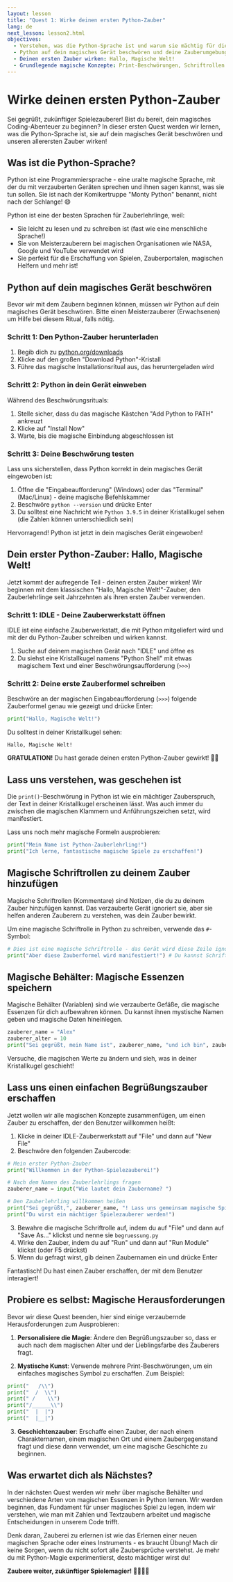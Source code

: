 ```yaml
---
layout: lesson
title: "Quest 1: Wirke deinen ersten Python-Zauber"
lang: de
next_lesson: lesson2.html
objectives:
  - Verstehen, was die Python-Sprache ist und warum sie mächtig für die Erschaffung magischer Spiele ist
  - Python auf dein magisches Gerät beschwören und deine Zauberumgebung vorbereiten
  - Deinen ersten Zauber wirken: Hallo, Magische Welt!
  - Grundlegende magische Konzepte: Print-Beschwörungen, Schriftrollen (Kommentare) und magische Behälter (Variablen)
---
```


# Wirke deinen ersten Python-Zauber

<i class="fas fa-hat-wizard"></i> Sei gegrüßt, zukünftiger Spielezauberer! Bist du bereit, dein magisches Coding-Abenteuer zu beginnen? In dieser ersten Quest werden wir lernen, was die Python-Sprache ist, sie auf dein magisches Gerät beschwören und unseren allerersten Zauber wirken!

## Was ist die Python-Sprache?

Python ist eine Programmiersprache - eine uralte magische Sprache, mit der du mit verzauberten Geräten sprechen und ihnen sagen kannst, was sie tun sollen. Sie ist nach der Komikertruppe "Monty Python" benannt, nicht nach der Schlange! 😄

Python ist eine der besten Sprachen für Zauberlehrlinge, weil:
- Sie leicht zu lesen und zu schreiben ist (fast wie eine menschliche Sprache!)
- Sie von Meisterzauberern bei magischen Organisationen wie NASA, Google und YouTube verwendet wird
- Sie perfekt für die Erschaffung von Spielen, Zauberportalen, magischen Helfern und mehr ist!

## Python auf dein magisches Gerät beschwören

Bevor wir mit dem Zaubern beginnen können, müssen wir Python auf dein magisches Gerät beschwören. Bitte einen Meisterzauberer (Erwachsenen) um Hilfe bei diesem Ritual, falls nötig.

### Schritt 1: Den Python-Zauber herunterladen

1. Begib dich zu [python.org/downloads](https://www.python.org/downloads/)
2. Klicke auf den großen "Download Python"-Kristall
3. Führe das magische Installationsritual aus, das heruntergeladen wird

### Schritt 2: Python in dein Gerät einweben

Während des Beschwörungsrituals:
1. Stelle sicher, dass du das magische Kästchen "Add Python to PATH" ankreuzt
2. Klicke auf "Install Now"
3. Warte, bis die magische Einbindung abgeschlossen ist

### Schritt 3: Deine Beschwörung testen

Lass uns sicherstellen, dass Python korrekt in dein magisches Gerät eingewoben ist:

1. Öffne die "Eingabeaufforderung" (Windows) oder das "Terminal" (Mac/Linux) - deine magische Befehlskammer
2. Beschwöre `python --version` und drücke Enter
3. Du solltest eine Nachricht wie `Python 3.9.5` in deiner Kristallkugel sehen (die Zahlen können unterschiedlich sein)

Hervorragend! Python ist jetzt in dein magisches Gerät eingewoben!

## Dein erster Python-Zauber: Hallo, Magische Welt!

Jetzt kommt der aufregende Teil - deinen ersten Zauber wirken! Wir beginnen mit dem klassischen "Hallo, Magische Welt!"-Zauber, den Zauberlehrlinge seit Jahrzehnten als ihren ersten Zauber verwenden.

### Schritt 1: IDLE - Deine Zauberwerkstatt öffnen

IDLE ist eine einfache Zauberwerkstatt, die mit Python mitgeliefert wird und mit der du Python-Zauber schreiben und wirken kannst.

1. Suche auf deinem magischen Gerät nach "IDLE" und öffne es
2. Du siehst eine Kristallkugel namens "Python Shell" mit etwas magischem Text und einer Beschwörungsaufforderung (`>>>`)

### Schritt 2: Deine erste Zauberformel schreiben

Beschwöre an der magischen Eingabeaufforderung (`>>>`) folgende Zauberformel genau wie gezeigt und drücke Enter:

```python
print("Hallo, Magische Welt!")
```

Du solltest in deiner Kristallkugel sehen:

```
Hallo, Magische Welt!
```

**GRATULATION!** Du hast gerade deinen ersten Python-Zauber gewirkt! 🎉✨

## Lass uns verstehen, was geschehen ist

Die `print()`-Beschwörung in Python ist wie ein mächtiger Zauberspruch, der Text in deiner Kristallkugel erscheinen lässt. Was auch immer du zwischen die magischen Klammern und Anführungszeichen setzt, wird manifestiert.

Lass uns noch mehr magische Formeln ausprobieren:

```python
print("Mein Name ist Python-Zauberlehrling!")
print("Ich lerne, fantastische magische Spiele zu erschaffen!")
```

## Magische Schriftrollen zu deinem Zauber hinzufügen

Magische Schriftrollen (Kommentare) sind Notizen, die du zu deinem Zauber hinzufügen kannst. Das verzauberte Gerät ignoriert sie, aber sie helfen anderen Zauberern zu verstehen, was dein Zauber bewirkt.

Um eine magische Schriftrolle in Python zu schreiben, verwende das `#`-Symbol:

```python
# Dies ist eine magische Schriftrolle - das Gerät wird diese Zeile ignorieren
print("Aber diese Zauberformel wird manifestiert!") # Du kannst Schriftrollen auch am Ende einer Zauberformel platzieren
```

## Magische Behälter: Magische Essenzen speichern

Magische Behälter (Variablen) sind wie verzauberte Gefäße, die magische Essenzen für dich aufbewahren können. Du kannst ihnen mystische Namen geben und magische Daten hineinlegen.

```python
zauberer_name = "Alex"
zauberer_alter = 10
print("Sei gegrüßt, mein Name ist", zauberer_name, "und ich bin", zauberer_alter, "Jahre alt!")
```

Versuche, die magischen Werte zu ändern und sieh, was in deiner Kristallkugel geschieht!

## Lass uns einen einfachen Begrüßungszauber erschaffen

Jetzt wollen wir alle magischen Konzepte zusammenfügen, um einen Zauber zu erschaffen, der den Benutzer willkommen heißt:

1. Klicke in deiner IDLE-Zauberwerkstatt auf "File" und dann auf "New File"
2. Beschwöre den folgenden Zaubercode:

```python
# Mein erster Python-Zauber
print("Willkommen in der Python-Spielezauberei!")

# Nach dem Namen des Zauberlehrlings fragen
zauberer_name = input("Wie lautet dein Zaubername? ")

# Den Zauberlehrling willkommen heißen
print("Sei gegrüßt,", zauberer_name, "! Lass uns gemeinsam magische Spiele erschaffen!")
print("Du wirst ein mächtiger Spielezauberer werden!")
```

3. Bewahre die magische Schriftrolle auf, indem du auf "File" und dann auf "Save As..." klickst und nenne sie `begruessung.py`
4. Wirke den Zauber, indem du auf "Run" und dann auf "Run Module" klickst (oder F5 drückst)
5. Wenn du gefragt wirst, gib deinen Zaubernamen ein und drücke Enter

Fantastisch! Du hast einen Zauber erschaffen, der mit dem Benutzer interagiert!

## Probiere es selbst: Magische Herausforderungen

Bevor wir diese Quest beenden, hier sind einige verzaubernde Herausforderungen zum Ausprobieren:

1. **Personalisiere die Magie**: Ändere den Begrüßungszauber so, dass er auch nach dem magischen Alter und der Lieblingsfarbe des Zauberers fragt.

2. **Mystische Kunst**: Verwende mehrere Print-Beschwörungen, um ein einfaches magisches Symbol zu erschaffen. Zum Beispiel:

```python
print("   /\\")
print("  /  \\")
print(" /    \\")
print("/______\\")
print("  |  |")
print("  |__|")
```

3. **Geschichtenzauber**: Erschaffe einen Zauber, der nach einem Charakternamen, einem magischen Ort und einem Zaubergegenstand fragt und diese dann verwendet, um eine magische Geschichte zu beginnen.

## Was erwartet dich als Nächstes?

In der nächsten Quest werden wir mehr über magische Behälter und verschiedene Arten von magischen Essenzen in Python lernen. Wir werden beginnen, das Fundament für unser magisches Spiel zu legen, indem wir verstehen, wie man mit Zahlen und Textzaubern arbeitet und magische Entscheidungen in unserem Code trifft.

Denk daran, Zauberei zu erlernen ist wie das Erlernen einer neuen magischen Sprache oder eines Instruments - es braucht Übung! Mach dir keine Sorgen, wenn du nicht sofort alle Zaubersprüche verstehst. Je mehr du mit Python-Magie experimentierst, desto mächtiger wirst du!

**Zaubere weiter, zukünftiger Spielemagier!** 🚀✨🧙‍♂️